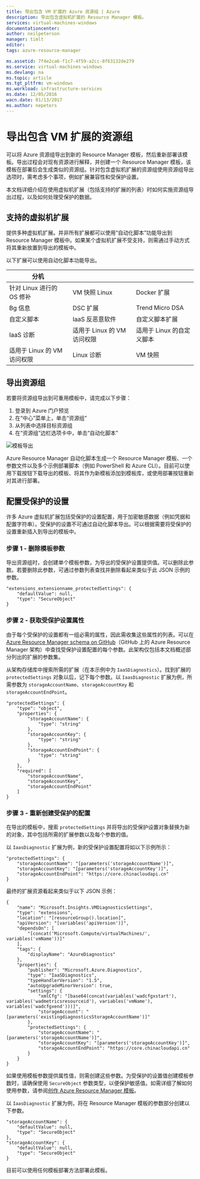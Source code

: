 ```yaml
---
title: 导出包含 VM 扩展的 Azure 资源组 | Azure
description: 导出包含虚拟机扩展的 Resource Manager 模板。
services: virtual-machines-windows
documentationcenter: 
author: neilpeterson
manager: timlt
editor: 
tags: azure-resource-manager

ms.assetid: 7f4e2ca6-f1c7-4f59-a2cc-8f63132de279
ms.service: virtual-machines-windows
ms.devlang: na
ms.topic: article
ms.tgt_pltfrm: vm-windows
ms.workload: infrastructure-services
ms.date: 12/05/2016
wacn.date: 01/13/2017
ms.author: nepeters
---
```


# 导出包含 VM 扩展的资源组

可以将 Azure 资源组导出到新的 Resource Manager 模板，然后重新部署该模板。导出过程会对现有资源进行解释，并创建一个 Resource Manager 模板，该模板在部署后会生成类似的资源组。针对包含虚拟机扩展的资源组使用资源组导出选项时，需考虑多个事项，例如扩展兼容性和受保护设置。

本文档详细介绍在使用虚拟机扩展（包括支持的扩展的列表）时如何实施资源组导出过程，以及如何处理受保护的数据。

## 支持的虚拟机扩展

提供多种虚拟机扩展。并非所有扩展都可以使用“自动化脚本”功能导出到 Resource Manager 模板中。如果某个虚拟机扩展不受支持，则需通过手动方式将其重新放置到导出的模板中。

以下扩展可以使用自动化脚本功能导出。

| 分机 |||
|---|---|---|
| 针对 Linux 进行的 OS 修补 | VM 快照 Linux| Docker 扩展 |
| Bg 信息 | DSC 扩展 | Trend Micro DSA |
| 自定义脚本 | IaaS 反恶意软件 | 自定义脚本扩展 |
| IaaS 诊断 | 适用于 Linux 的 VM 访问权限 | 适用于 Linux 的自定义脚本 |
| 适用于 Linux 的 VM 访问权限 | Linux 诊断 | VM 快照 |

## 导出资源组

若要将资源组导出到可重用模板中，请完成以下步骤：

1. 登录到 Azure 门户预览
2. 在“中心”菜单上，单击“资源组”
3. 从列表中选择目标资源组
4. 在“资源组”边栏选项卡中，单击“自动化脚本”

![模板导出](./media/virtual-machines-windows-extensions-export-templates/template-export.png)  

Azure Resource Manager 自动化脚本生成一个 Resource Manager 模板、一个参数文件以及多个示例部署脚本（例如 PowerShell 和 Azure CLI）。目前可以使用下载按钮下载导出的模板、将其作为新模板添加到模板库，或使用部署按钮重新对其进行部署。

## 配置受保护的设置

许多 Azure 虚拟机扩展包括受保护的设置配置，用于加密敏感数据（例如凭据和配置字符串）。受保护的设置不可通过自动化脚本导出。可以根据需要将受保护的设置重新插入到导出的模板中。

### 步骤 1 - 删除模板参数

导出资源组时，会创建单个模板参数，为导出的受保护设置提供值。可以删除此参数。若要删除此参数，可通过参数列表查找并删除看起来类似于此 JSON 示例的参数。

```
"extensions_extensionname_protectedSettings": {
    "defaultValue": null,
    "type": "SecureObject"
}
```

### 步骤 2 - 获取受保护设置属性

由于每个受保护的设置都有一组必需的属性，因此需收集这些属性的列表。可以在 [Azure Resource Manager schema on GitHub](https://raw.githubusercontent.com/Azure/azure-resource-manager-schemas/master/schemas/2015-08-01/Microsoft.Compute.json)（GitHub 上的 Azure Resource Manager 架构）中查找受保护设置配置的每个参数。此架构仅包括本文档概述部分列出的扩展的参数集。

从架构存储库中搜索所需的扩展（在本示例中为 `IaaSDiagnostics`）。找到扩展的 `protectedSettings` 对象以后，记下每个参数。以 `IaasDiagnostic` 扩展为例，所需参数为 `storageAccountName`、`storageAccountKey` 和 `storageAccountEndPoint`。

```
"protectedSettings": {
    "type": "object",
    "properties": {
        "storageAccountName": {
            "type": "string"
        },
        "storageAccountKey": {
            "type": "string"
        },
        "storageAccountEndPoint": {
            "type": "string"
        }
    },
    "required": [
        "storageAccountName",
        "storageAccountKey",
        "storageAccountEndPoint"
    ]
}
```

### 步骤 3 - 重新创建受保护的配置

在导出的模板中，搜索 `protectedSettings` 并将导出的受保护设置对象替换为新的对象，其中包括所需的扩展参数以及每个参数的值。

以 `IaasDiagnostic` 扩展为例，新的受保护设置配置将如以下示例所示：

```
"protectedSettings": {
    "storageAccountName": "[parameters('storageAccountName')]",
    "storageAccountKey": "[parameters('storageAccountKey')]",
    "storageAccountEndPoint": "https://core.chinacloudapi.cn"
}
```

最终的扩展资源看起来类似于以下 JSON 示例：

```
{
    "name": "Microsoft.Insights.VMDiagnosticsSettings",
    "type": "extensions",
    "location": "[resourceGroup().location]",
    "apiVersion": "[variables('apiVersion')]",
    "dependsOn": [
        "[concat('Microsoft.Compute/virtualMachines/', variables('vmName'))]"
    ],
    "tags": {
        "displayName": "AzureDiagnostics"
    },
    "properties": {
        "publisher": "Microsoft.Azure.Diagnostics",
        "type": "IaaSDiagnostics",
        "typeHandlerVersion": "1.5",
        "autoUpgradeMinorVersion": true,
        "settings": {
            "xmlCfg": "[base64(concat(variables('wadcfgxstart'), variables('wadmetricsresourceid'), variables('vmName'), variables('wadcfgxend')))]",
            "storageAccount": "[parameters('existingdiagnosticsStorageAccountName')]"
        },
        "protectedSettings": {
            "storageAccountName": "[parameters('storageAccountName')]",
            "storageAccountKey": "[parameters('storageAccountKey')]",
            "storageAccountEndPoint": "https://core.chinacloudapi.cn"
        }
    }
}
```

如果使用模板参数提供属性值，则需创建这些参数。为受保护的设置值创建模板参数时，请确保使用 `SecureObject` 参数类型，以便保护敏感值。如需详细了解如何使用参数，请参阅[创作 Azure Resource Manager 模板](../azure-resource-manager/resource-group-authoring-templates.md)。

以 `IaasDiagnostic` 扩展为例，将在 Resource Manager 模板的参数部分创建以下参数。

```
"storageAccountName": {
    "defaultValue": null,
    "type": "SecureObject"
},
"storageAccountKey": {
    "defaultValue": null,
    "type": "SecureObject"
}
```

目前可以使用任何模板部署方法部署此模板。

<!---HONumber=Mooncake_0109_2017-->
